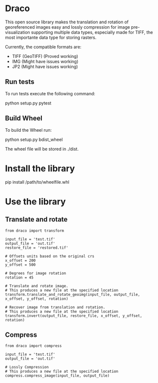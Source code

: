 # Draco

This open source library makes the translation and rotation of georeferenced images easy and lossly compression for image pre-visualization supporting multiple data types, especially made for TIFF, the most importante data type for storing rasters. 

Currently, the compatible formats are:
- TIFF (GeoTIFF) (Proved working)
- IMG (Might have issues working)
- JP2 (Might have issues working)

## Run tests
To run tests execute the following command:

python setup.py pytest

## Build Wheel
To build the Wheel run:

python setup.py bdist_wheel

The wheel file will be stored in ./dist.

# Install the library

pip install /path/to/wheelfile.whl


# Use the library

## Translate and rotate

```
from draco import transform

input_file = 'test.tif'
output_file = 'out.tif'
restore_file = 'restored.tif'

# Offsets units based on the original crs 
x_offset = 200
y_offset = 500

# Degrees for image rotation
rotation = 45

# Translate and rotate image.
# This produces a new file at the specified location
transform.translate_and_rotate_geoimg(input_file, output_file, x_offset, y_offset, rotation)

# Recover image from translation and rotation.
# This produces a new file at the specified location
transform.invert(output_file, restore_file, x_offset, y_offset, rotation)

```

## Compress

```
from draco import compress

input_file = 'test.tif'
output_file = 'out.tif'

# Lossly Compression
# This produces a new file at the specified location
compress.compress_image(input_file, output_file)

```